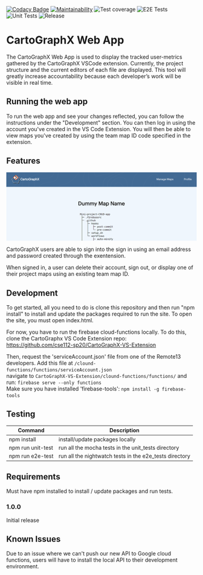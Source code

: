 [![Codacy Badge](https://app.codacy.com/project/badge/Grade/8c0827ae480d496a84255309b00e8d76)](https://www.codacy.com/gh/cse112-sp20/CartoGraphX-Web-App?utm_source=github.com&amp;utm_medium=referral&amp;utm_content=cse112-sp20/CartoGraphX-Web-App&amp;utm_campaign=Badge_Grade) [![Maintainability](https://api.codeclimate.com/v1/badges/9adcf7b86bfb69c9d32d/maintainability)](https://codeclimate.com/github/cse112-sp20/CartoGraphX-Web-App/maintainability) ![Test coverage](https://github.com/cse112-sp20/CartoGraphX-Web-App/workflows/Test%20coverage/badge.svg) ![E2E Tests](https://github.com/cse112-sp20/CartoGraphX-Web-App/workflows/E2E%20Tests/badge.svg)  ![Unit Tests](https://github.com/cse112-sp20/CartoGraphX-Web-App/workflows/Unit%20Tests/badge.svg) ![Release](https://github.com/cse112-sp20/CartoGraphX-Web-App/workflows/Release/badge.svg)

# CartoGraphX Web App

The CartoGraphX Web App is used to display the tracked user-metrics gathered by the CartoGraphX VSCode extension. Currently, the project structure and the current editors of each file are displayed. This tool will greatly increase accountability because each developer’s work will be visible in real time.

## Running the web app
To run the web app and see your changes reflected, you can follow the instructions under the "Development" section. You can then log in using the account you've created in the VS Code Extension. You will then be able to view maps you've created by using the team map ID code specified in the extension.

## Features
<img align="center" src="https://github.com/cse112-sp20/CartoGraphX-Web-App/blob/master/readme.img/CartoGraphX_webapp_mapview.png"/>

CartoGraphX users are able to sign into the sign in using an email address and password created through the exentension.

When signed in, a user can delete their account, sign out, or display one of their project maps using an existing team map ID.

## Development
To get started, all you need to do is clone this repository and then run "npm install" to
install and update the packages required to run the site. To open the site, you must open index.html.

For now, you have to run the firebase cloud-functions locally. To do this, clone the CartoGraphx VS Code Extension repo:  
https://github.com/cse112-sp20/CartoGraphX-VS-Extension  

Then, request the 'serviceAccount.json' file from one of the Remote13 developers. Add this file at `/clound-functions/functions/serviceAccount.json`  
navigate to `CartoGraphX-VS-Extension/clound-functions/functions/` and run: `firebase serve --only functions`  
Make sure you have installed 'firebase-tools': `npm install -g firebase-tools`  

## Testing
| Command           | Description                                               |
| ---               | ---                                                       |
| npm install       | install/update packages locally                           |
| npm run unit-test | run all the mocha tests in the unit_tests directory       |
| npm run e2e-test  | run all the nightwatch tests in the e2e_tests directory   |

## Requirements
Must have npm installed to install / update packages and run tests.

### 1.0.0
Initial release

## Known Issues
Due to an issue where we can't push our new API to Google cloud functions, users will have to install the local API to their development environment.
